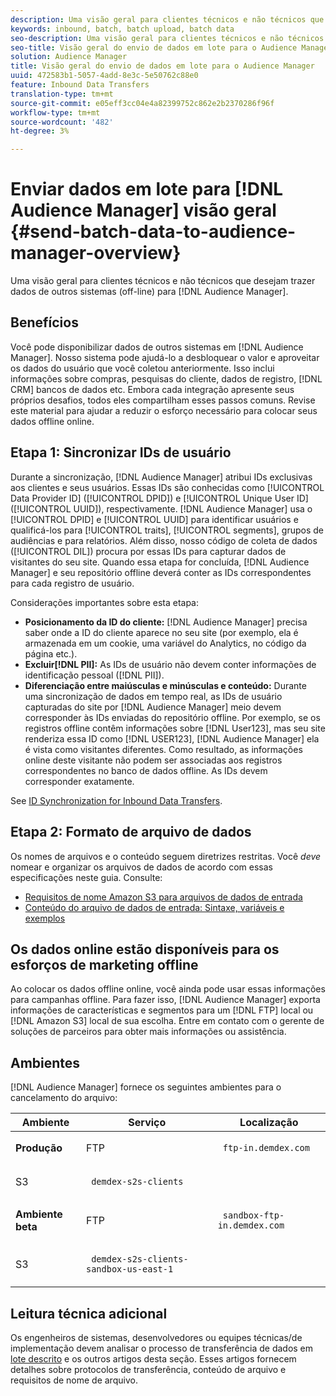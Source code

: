 ```yaml
---
description: Uma visão geral para clientes técnicos e não técnicos que desejam colocar dados de outros sistemas (off-line) no Audience Manager.
keywords: inbound, batch, batch upload, batch data
seo-description: Uma visão geral para clientes técnicos e não técnicos que desejam colocar dados de outros sistemas (off-line) no Audience Manager. Para fazer isso, use a opção de carregamento em lote no Audience Manager.
seo-title: Visão geral do envio de dados em lote para o Audience Manager
solution: Audience Manager
title: Visão geral do envio de dados em lote para o Audience Manager
uuid: 472583b1-5057-4add-8e3c-5e50762c88e0
feature: Inbound Data Transfers
translation-type: tm+mt
source-git-commit: e05eff3cc04e4a82399752c862e2b2370286f96f
workflow-type: tm+mt
source-wordcount: '482'
ht-degree: 3%

---
```



# Enviar dados em lote para [!DNL Audience Manager] visão geral {#send-batch-data-to-audience-manager-overview}

Uma visão geral para clientes técnicos e não técnicos que desejam trazer dados de outros sistemas (off-line) para [!DNL Audience Manager].

## Benefícios

Você pode disponibilizar dados de outros sistemas em [!DNL Audience Manager]. Nosso sistema pode ajudá-lo a desbloquear o valor e aproveitar os dados do usuário que você coletou anteriormente. Isso inclui informações sobre compras, pesquisas do cliente, dados de registro, [!DNL CRM] bancos de dados etc. Embora cada integração apresente seus próprios desafios, todos eles compartilham esses passos comuns. Revise este material para ajudar a reduzir o esforço necessário para colocar seus dados offline online.

## Etapa 1: Sincronizar IDs de usuário

Durante a sincronização, [!DNL Audience Manager] atribui IDs exclusivas aos clientes e seus usuários. Essas IDs são conhecidas como [!UICONTROL Data Provider ID] ([!UICONTROL DPID]) e [!UICONTROL Unique User ID] ([!UICONTROL UUID]), respectivamente. [!DNL Audience Manager] usa o [!UICONTROL DPID] e [!UICONTROL UUID] para identificar usuários e qualificá-los para [!UICONTROL traits], [!UICONTROL segments], grupos de audiências e para relatórios. Além disso, nosso código de coleta de dados ([!UICONTROL DIL]) procura por essas IDs para capturar dados de visitantes do seu site. Quando essa etapa for concluída, [!DNL Audience Manager] e seu repositório offline deverá conter as IDs correspondentes para cada registro de usuário.

Considerações importantes sobre esta etapa:

* **Posicionamento da ID do cliente:** [!DNL Audience Manager] precisa saber onde a ID do cliente aparece no seu site (por exemplo, ela é armazenada em um cookie, uma variável do Analytics, no código da página etc.).
* **Excluir[!DNL PII]:** As IDs de usuário não devem conter informações de identificação pessoal ([!DNL PII]).
* **Diferenciação entre maiúsculas e minúsculas e conteúdo:** Durante uma sincronização de dados em tempo real, as IDs de usuário capturadas do site por [!DNL Audience Manager] meio devem corresponder às IDs enviadas do repositório offline. Por exemplo, se os registros offline contêm informações sobre [!DNL User123], mas seu site renderiza essa ID como [!DNL USER123], [!DNL Audience Manager] ela é vista como visitantes diferentes. Como resultado, as informações online deste visitante não podem ser associadas aos registros correspondentes no banco de dados offline. As IDs devem corresponder exatamente.

See [ID Synchronization for Inbound Data Transfers](../../../integration/sending-audience-data/batch-data-transfer-explained/id-sync-http.md).

## Etapa 2: Formato de arquivo de dados

Os nomes de arquivos e o conteúdo seguem diretrizes restritas. Você *deve* nomear e organizar os arquivos de dados de acordo com essas especificações neste guia. Consulte:

* [Requisitos de nome Amazon S3 para arquivos de dados de entrada](../../../integration/sending-audience-data/batch-data-transfer-explained/inbound-s3-filenames.md)
* [Conteúdo do arquivo de dados de entrada: Sintaxe, variáveis e exemplos](../../../integration/sending-audience-data/batch-data-transfer-explained/inbound-file-contents.md)

## Os dados online estão disponíveis para os esforços de marketing offline

Ao colocar os dados offline online, você ainda pode usar essas informações para campanhas offline. Para fazer isso, [!DNL Audience Manager] exporta informações de características e segmentos para um [!DNL FTP] local ou [!DNL Amazon S3] local de sua escolha. Entre em contato com o gerente de soluções de parceiros para obter mais informações ou assistência.

## Ambientes

[!DNL Audience Manager] fornece os seguintes ambientes para o cancelamento do arquivo:

<table id="table_A61AA64578944B23B5A7355F2A76E882"> 
 <thead> 
  <tr> 
   <th colname="col1" class="entry"> Ambiente </th> 
   <th colname="col02" class="entry"> Serviço </th> 
   <th colname="col2" class="entry"> Localização </th> 
  </tr> 
 </thead>
 <tbody> 
  <tr> 
   <td colname="col1" morerows="1"> <b>Produção</b> </td> 
   <td colname="col02"> FTP </td> 
   <td colname="col2"> <p> <code> ftp-in.demdex.com</code> </p> </td> 
  </tr> 
  <tr> 
   <td colname="col02"> S3 </td> 
   <td colname="col2"> <p> <code> demdex-s2s-clients</code> </p> </td> 
  </tr> 
  <tr> 
   <td colname="col1" morerows="1"> <b>Ambiente beta</b> </td> 
   <td colname="col02"> FTP </td> 
   <td colname="col2"> <p><code> sandbox-ftp-in.demdex.com</code> </p> </td> 
  </tr> 
  <tr> 
   <td colname="col02"> S3 </td> 
   <td colname="col2"> <p> <code> demdex-s2s-clients-sandbox-us-east-1</code> </p> </td> 
  </tr> 
 </tbody> 
</table>

## Leitura técnica adicional

Os engenheiros de sistemas, desenvolvedores ou equipes técnicas/de implementação devem analisar o processo de transferência de dados em [lote descrito](../../../integration/sending-audience-data/batch-data-transfer-explained/batch-data-transfer-explained.md) e os outros artigos desta seção. Esses artigos fornecem detalhes sobre protocolos de transferência, conteúdo de arquivo e requisitos de nome de arquivo.
